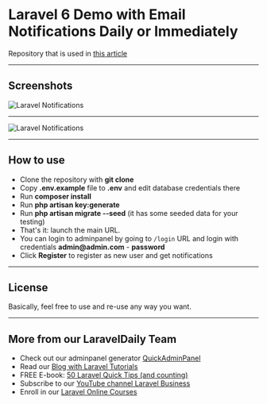 # Laravel 6 Demo with Email Notifications Daily or Immediately

Repository that is used in [this article](https://quickadminpanel.com/blog/laravel-user-notifications-send-immediately-or-daily-digest/)

- - - - -

## Screenshots 

![Laravel Notifications](https://quickadminpanel.com/blog/wp-content/uploads/2019/12/Screen-Shot-2019-12-21-at-11.05.29-AM.png)

- - - - -

![Laravel Notifications](https://quickadminpanel.com/blog/wp-content/uploads/2019/12/Screen-Shot-2019-12-21-at-11.21.56-AM.png)

- - - - -

## How to use

- Clone the repository with __git clone__
- Copy __.env.example__ file to __.env__ and edit database credentials there
- Run __composer install__
- Run __php artisan key:generate__
- Run __php artisan migrate --seed__ (it has some seeded data for your testing)
- That's it: launch the main URL. 
- You can login to adminpanel by going to `/login` URL and login with credentials __admin@admin.com__ - __password__
- Click __Register__ to register as new user and get notifications


- - - - -

## License

Basically, feel free to use and re-use any way you want.

- - - - -

## More from our LaravelDaily Team

- Check out our adminpanel generator [QuickAdminPanel](https://quickadminpanel.com)
- Read our [Blog with Laravel Tutorials](https://laraveldaily.com)
- FREE E-book: [50 Laravel Quick Tips (and counting)](https://laraveldaily.com/free-e-book-40-laravel-quick-tips-and-counting/)
- Subscribe to our [YouTube channel Laravel Business](https://www.youtube.com/channel/UCTuplgOBi6tJIlesIboymGA)
- Enroll in our [Laravel Online Courses](https://laraveldaily.teachable.com/)
